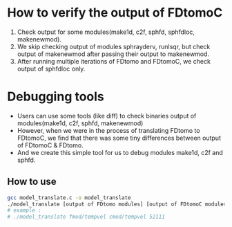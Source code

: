 # How to verify the output of FDtomoC
1. Check output for some modules(make1d, c2f, sphfd, sphfdloc, makenewmod).
2. We skip checking output of modules sphrayderv, runlsqr, but check output of makenewmod after passing their output to makenewmod.
3. After running multiple iterations of FDtomo and FDtomoC, we check output of sphfdloc only.

# Debugging tools
* Users can use some tools (like diff) to check binaries output of modules(make1d, c2f, sphfd, makenewmod)
* However, when we were in the process of translating FDtomo to FDtomoC, we find that there was some tiny differences between output of FDtomoC & FDtomo.
* And we create this simple tool for us to debug modules make1d, c2f and sphfd.

## How to use
```bash
gcc model_translate.c -o model_translate
./model_translate [output of FDtomo modules] [output of FDtomoC modules] [size of grid]
# example :
# ./model_translate fmod/tempvel cmod/tempvel 52111
```

